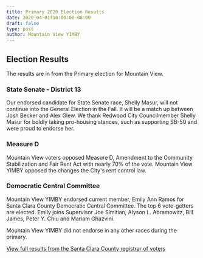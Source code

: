 ```yaml
---
title: Primary 2020 Election Results
date: 2020-04-01T10:00:00-08:00
draft: false
type: post
author: Mountain View YIMBY
---
```


## Election Results

The results are in from the Primary election for Mountain View. 

### State Senate - District 13

Our endorsed candidate for State Senate race, Shelly Masur, will not continue into the General Election in the Fall. It will be a match up between Josh Becker and Alex Glew. We thank Redwood City Councilmember Shelly Masur for boldly taking pro-housing stances, such as supporting SB-50 and were proud to endorse her.

### Measure D 

Mountain View voters opposed Measure D, Amendment to the Community Stabilization and Fair Rent Act with nearly 70% of the vote. Mountain View YIMBY opposed the changes the City's rent control law. 

### Democratic Central Committee

Mountain View YIMBY endorsed current member, Emily Ann Ramos for Santa Clara County Democratic Central Committee. The top 6 vote-getters are elected. Emily joins Supervisor Joe Simitian, Alyson L. Abramowitz, Bill James, Peter Y. Chiu and Mariam Ghazvini.

Mountain View YIMBY did not endorse in any other races during the primary.

[View full results from the Santa Clara County registrar of voters](https://results.enr.clarityelections.com/CA/Santa_Clara/101316/web.241347/#/summary) 